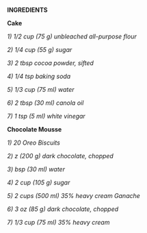**INGREDIENTS**

**Cake**

*1) 1/2 cup (75 g) unbleached all-purpose flour*

*2) 1/4 cup (55 g) sugar*

*3) 2 tbsp cocoa powder, sifted*

*4) 1/4 tsp baking soda*

*5) 1/3 cup (75 ml) water*

*6) 2 tbsp (30 ml) canola oil*

*7) 1 tsp (5 ml) white vinegar*

**Chocolate Mousse**

*1) 20 Oreo Biscuits*

 *2) z (200 g) dark chocolate, chopped*

*3) bsp (30 ml) water*

*4) 2 cup (105 g) sugar*

*5) 2 cups (500 ml) 35% heavy cream
Ganache*

*6) 3 oz (85 g) dark chocolate, chopped*

*7) 1/3 cup (75 ml) 35% heavy cream*
